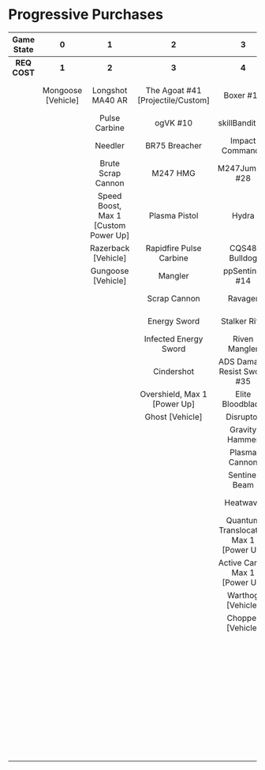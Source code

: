 # Progressive Purchases

| **Game State** |       **0**        |                **1**                 |               **2**               |                 **3**                  |                    **4**                    |                 **5**                  |                                     |                                           |                **6**                 |
| :------------: | :----------------: | :----------------------------------: | :-------------------------------: | :------------------------------------: | :-----------------------------------------: | :------------------------------------: | :---------------------------------: | :---------------------------------------: | :----------------------------------: |
|  **REQ COST**  |       **1**        |                **2**                 |               **3**               |                 **4**                  |                    **5**                    |                 **6**                  |                **7**                |                   **8**                   |                **9**                 |
|                | Mongoose [Vehicle] |           Longshot MA40 AR           | The Agoat #41 [Projectile/Custom] |               Boxer #11                |             Whispered Truth #2              |  Ad Victorium #39 [Projectile/Custom]  |  Nornfang #13 [Projectile/Custom]   | Fast Shock Rocket #40 [Projectile/Custom] | Skewer Ultra #43 [Projectile/Custom] |
|                |                    |            Pulse Carbine             |             ogVK #10              |             skillBandit #7             |              M247-Striker #29               |              Heavy BR #6               | Blaze Hydra #38 [Projectile/Custom] |                                           |            Scorpion Tail             |
|                |                    |               Needler                |           BR75 Breacher           |            Impact Commando             |             Convergence Bulldog             |            Brutal Bandit #8            |        Jorge's Chaingun #30         |                                           |                                      |
|                |                    |          Brute Scrap Cannon          |             M247 HMG              |             M247Jumper #28             |                  M41 SPNKR                  |               S7 Sniper                |            FUStalker #18            |                                           |                                      |
|                |                    | Speed Boost, Max 1 [Custom Power Up] |           Plasma Pistol           |                 Hydra                  |             Blaze of Glory #12              |              M41 Tracker               |            Provoker #20             |                                           |                                      |
|                |                    |         Razerback [Vehicle]          |      Rapidfire Pulse Carbine      |             CQS48 Bulldog              |     Spike Hydra #37 [Projectile/Custom]     |             Pursuit Hydra              |       Charged Shock Rifle #22       |                                           |                                      |
|                |                    |          Gungoose [Vehicle]          |              Mangler              |             ppSentinel #14             |            Duelist Energy Sword             |           S7 Flexfire Sniper           |          Calcine Disruptor          |                                           |                                      |
|                |                    |                                      |           Scrap Cannon            |                Ravager                 |              Heavy Stalker #17              |            Striker Sidekick            |         Purging Shock Rifle         |                                           |                                      |
|                |                    |                                      |           Energy Sword            |             Stalker Rifle              |          Scrap Cannon (Answer) #31          |            Riven Sniper #46            |         PinpointCannon #34          |                                           |                                      |
|                |                    |                                      |       Infected Energy Sword       |             Riven Mangler              |               BurstCannon #32               |     Prophets Bane #36 [Third Type]     |             FUBeam #25              |                                           |                                      |
|                |                    |                                      |            Cindershot             |      ADS Damage Resist Sword #35       |             Bayonet Ravager #19             | Plasma Mangler #42 [Projectile/Custom] |           Guidedshot #26            |                                           |                                      |
|                |                    |                                      |   Overshield, Max 1 [Power Up]    |            Elite Bloodblade            |             Pulse Launcher #16              |            Fast Skewer #27             |          Wraith [Vehicle]           |                                           |                                      |
|                |                    |                                      |          Ghost [Vehicle]          |               Disruptor                |               H1 Mangler #23                |              Shock Rifle               |         Scorpion [Vehicle]          |                                           |                                      |
|                |                    |                                      |                                   |             Gravity Hammer             |            Charged Disruptor #21            |            Volatile Skewer             |                                     |                                           |                                      |
|                |                    |                                      |                                   |             Plasma Cannon              |                   Skewer                    |           Diminsher of Hope            |                                     |                                           |                                      |
|                |                    |                                      |                                   |             Sentinel Beam              |              Pinpoint Needler               |       FASTfire Pulse Carbine #15       |                                     |                                           |                                      |
|                |                    |                                      |                                   |                Heatwave                |             Stalker Rifle Ultra             |           BarrageCannon #33            |                                     |                                           |                                      |
|                |                    |                                      |                                   | Quantum Translocator, Max 1 [Power Up] |               Ravager Rebound               |          Arcane Sentinel Beam          |                                     |                                           |                                      |
|                |                    |                                      |                                   |     Active Camo, Max 1 [Power Up]      |            Unbound Plasma Pistol            |    Fuelshot #45 [Projectile/Custom]    |                                     |                                           |                                      |
|                |                    |                                      |                                   |           Warthog [Vehicle]            |               Rushdown Hammer               |             Wasp [Vehicle]             |                                     |                                           |                                      |
|                |                    |                                      |                                   |           Chopper [Vehicle]            |               Binary Beam #24               |           Banshee [Vehicle]            |                                     |                                           |                                      |
|                |                    |                                      |                                   |                                        |            Scatterbound Heatwave            |                                        |                                     |                                           |                                      |
|                |                    |                                      |                                   |                                        |            Backdraft Cindershot             |                                        |                                     |                                           |                                      |
|                |                    |                                      |                                   |                                        | Carpetbomb Heatwave #44 [Projectile/Custom] |                                        |                                     |                                           |                                      |
|                |                    |                                      |                                   |                                        |            Rocket Hog [Vehicle]             |                                        |                                     |                                           |                                      |
|                |                    |                                      |                                   |                                        |         Campaign Chopper [Vehicle]          |                                        |                                     |                                           |                                      |
|                |                    |                                      |                                   |                                        |                                             |                                        |                                     |                                           |                                      |
